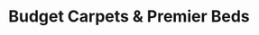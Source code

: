 ---
title: "Budget Carpets & Premier Beds"
url: /llanelli/budget-carpets-und-premier-beds/
shop: Teppiche
---